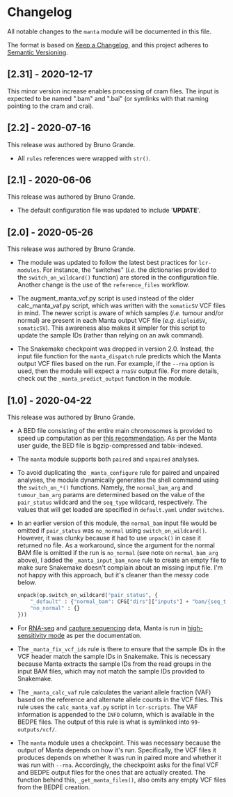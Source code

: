# Changelog

All notable changes to the `manta` module will be documented in this file.

The format is based on [Keep a Changelog](https://keepachangelog.com/en/1.0.0/),
and this project adheres to [Semantic Versioning](https://semver.org/spec/v2.0.0.html).

## [2.31] - 2020-12-17

This minor version increase enables processing of cram files. The input is expected to be named ".bam" and ".bai" (or symlinks with that naming pointing to the cram and crai). 

## [2.2] - 2020-07-16

This release was authored by Bruno Grande.

- All `rules` references were wrapped with `str()`.

## [2.1] - 2020-06-06

This release was authored by Bruno Grande.

- The default configuration file was updated to include '__UPDATE__'.

## [2.0] - 2020-05-26

This release was authored by Bruno Grande.

- The module was updated to follow the latest best practices for `lcr-modules`. For instance, the "switches" (_i.e._ the dictionaries provided to the `switch_on_wildcard()` function) are stored in the configuration file. Another change is the use of the `reference_files` workflow.

- The augment_manta_vcf.py script is used instead of the older calc_manta_vaf.py script, which was written with the `somaticSV` VCF files in mind. The newer script is aware of which samples (_i.e._ tumour and/or normal) are present in each Manta output VCF file (_e.g._ `diploidSV`, `somaticSV`). This awareness also makes it simpler for this script to update the sample IDs (rather than relying on an awk command).

- The Snakemake checkpoint was dropped in version 2.0. Instead, the input file function for the `manta_dispatch` rule predicts which the Manta output VCF files based on the run. For example, if the `--rna` option is used, then the module will expect a `rnaSV` output file. For more details, check out the `_manta_predict_output` function in the module.

## [1.0] - 2020-04-22

This release was authored by Bruno Grande.

- A BED file consisting of the entire main chromosomes is provided to speed up computation as per [this recommendation](https://github.com/Illumina/manta/blob/master/docs/userGuide/README.md#improving-runtime-for-references-with-many-short-contigs-such-as-grch38). As per the Manta user guide, the BED file is bgzip-compressed and tabix-indexed.

- The `manta` module supports both `paired` and `unpaired` analyses.

- To avoid duplicating the `_manta_configure` rule for paired and unpaired analyses, the module dynamically generates the shell command using the `switch_on_*()` functions. Namely, the `normal_bam_arg` and `tumour_bam_arg` params are determined based on the value of the `pair_status` wildcard and the `seq_type` wildcard, respectively. The values that will get loaded are specified in `default.yaml` under `switches`.

- In an earlier version of this module, the `normal_bam` input file would be omitted if `pair_status` was `no_normal` using `switch_on_wildcard()`. However, it was clunky because it had to use `unpack()` in case it returned no file. As a workaround, since the argument for the normal BAM file is omitted if the run is `no_normal` (see note on `normal_bam_arg` above), I added the `_manta_input_bam_none` rule to create an empty file to make sure Snakemake doesn't complain about an missing input file. I'm not happy with this approach, but it's cleaner than the messy code below.

  ```python
  unpack(op.switch_on_wildcard("pair_status", {
      "_default" : {"normal_bam": CFG["dirs"]["inputs"] + "bam/{seq_type}--{genome_build}/{normal_id}.bam"},
      "no_normal" : {}
  }))
  ```

- For [RNA-seq](https://github.com/Illumina/manta/blob/master/docs/userGuide/README.md#rna-seq) and [capture sequencing](https://github.com/Illumina/manta/blob/master/docs/userGuide/README.md#exometargeted) data, Manta is run in [high-sensitivity mode](https://github.com/Illumina/manta/blob/master/docs/userGuide/README.md#high-sensitivity-calling) as per the documentation.

- The `_manta_fix_vcf_ids` rule is there to ensure that the sample IDs in the VCF header match the sample IDs in Snakemake. This is necessary because Manta extracts the sample IDs from the read groups in the input BAM files, which may not match the sample IDs provided to Snakemake.

- The `_manta_calc_vaf` rule calculates the variant allele fraction (VAF) based on the reference and alternate allele counts in the VCF files. This rule uses the `calc_manta_vaf.py` script in `lcr-scripts`. The VAF information is appended to the `INFO` column, which is available in the BEDPE files. The output of this rule is what is symlinked into `99-outputs/vcf/`.

- The `manta` module uses a checkpoint. This was necessary because the output of Manta depends on how it's run. Specifically, the VCF files it produces depends on whether it was run in paired more and whether it was run with `--rna`. Accordingly, the checkpoint asks for the final VCF and BEDPE output files for the ones that are actually created. The function behind this, `_get_manta_files()`, also omits any empty VCF files from the BEDPE creation.
